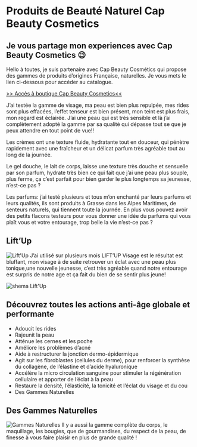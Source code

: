 # Produits de Beauté Naturel Cap Beauty Cosmetics


## Je vous partage mon experiences avec Cap Beauty Cosmetics 😉


Hello à toutes, je suis partenaire avec Cap Beauty Cosmétics qui propose des gammes de produits d’origines Française, naturelles. Je vous mets le lien ci-dessous pour accéder au catalogue.


[>> Accès à boutique Cap Beauty Cosmetics<<](https://capbeauty-cosmetics.com/)


J’ai testée la gamme de visage, ma peau est bien plus repulpée, mes rides sont plus effacées, l’effet tenseur est bien présent, mon teint est plus frais, mon regard est éclairée. J’ai une peau qui est très sensible et là j’ai complètement adopté la gamme par sa qualité qui dépasse tout se que je peux attendre en tout point de vue!!


Les crèmes ont une texture fluide, hydratante tout en douceur, qui pénètre rapidement avec une fraîcheur et un délicat parfum très agréable tout au long de la journée.


Le gel douche, le lait de corps, laisse une texture très douche et sensuelle par son parfum, hydrate très bien ce qui fait que j’ai une peau plus souple, plus ferme, ça c’est parfait pour bien garder le plus longtemps sa jeunesse, n’est-ce pas ?


Les parfums: j’ai testé plusieurs et tous m’on enchanté par leurs parfums et leurs qualités, ils sont produits à Grasse dans les Alpes Maritimes, de senteurs naturels, qui tiennent toute la journée. En plus vous pouvez avoir des petits flacons testeurs pour vous donner une idée du parfums qui vous plaît vous et votre entourage, trop belle la vie n’est-ce pas ?


## Lift’Up


![Lift'Up](/blog/images/LiftUp.jpg)
J’ai utilisé sur plusieurs mois LIFT’UP Visage est le résultat est bluffant, mon visage à de suite retrouver un éclat avec une peau plus tonique,une nouvelle jeunesse, c’est très agréable quand notre entourage est surpris de notre age et ça fait du bien de se sentir plus jeune!


![shema Lift'Up](/blog/images/Shema-LiftUp.jpg)
## Découvrez toutes les actions anti-âge globale et performante


* Adoucit les rides
* Rajeunit la peau
* Atténue les cernes et les poche
* Améliore les problèmes d’acné
* Aide à restructurer la jonction dermo-épidermique
* Agit sur les fibroblastes (cellules du derme), pour renforcer la synthèse du collagène, de l’élastine et d’acide hyaluronique
* Accélère la micro circulation sanguine pour stimuler la régénération cellulaire et apporter de l’éclat à la peau
* Restaure la densité, l’élasticité, la tonicité et l’éclat du visage et du cou
* Des Gammes Naturelles


## Des Gammes Naturelles


![Gammes Naturelles](/blog/images/produit-naturel.jpg)
Il y a aussi la gamme complète du corps, le maquillage, les bougies, que de gourmandises, du respect de la peau, de finesse à vous faire plaisir en plus de grande qualité !